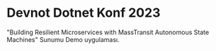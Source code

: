 # Devnot Dotnet Konf 2023

"Building Resilient Microservices with MassTransit Autonomous State Machines" Sunumu Demo uygulaması.
